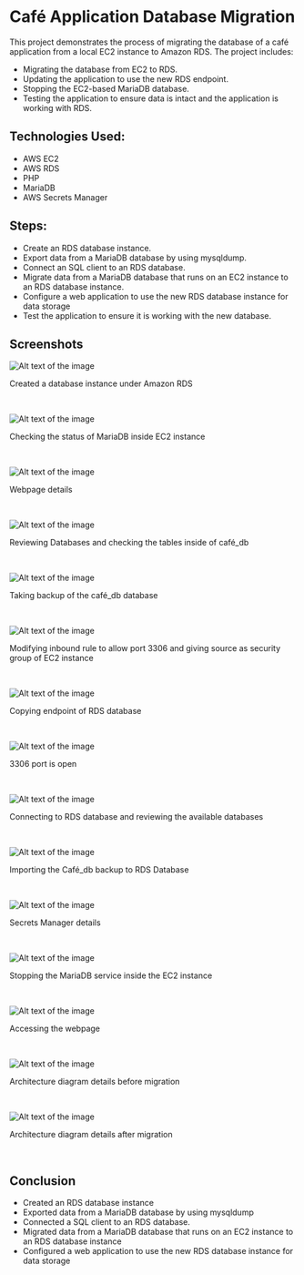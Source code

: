 # Café Application Database Migration

This project demonstrates the process of migrating the database of a café application from a local EC2 instance to Amazon RDS. The project includes:

- Migrating the database from EC2 to RDS.
- Updating the application to use the new RDS endpoint.
- Stopping the EC2-based MariaDB database.
- Testing the application to ensure data is intact and the application is working with RDS.

## Technologies Used:
- AWS EC2
- AWS RDS
- PHP
- MariaDB
- AWS Secrets Manager

## Steps:
- Create an RDS database instance.
- Export data from a MariaDB database by using mysqldump.
- Connect an SQL client to an RDS database.
- Migrate data from a MariaDB database that runs on an EC2 instance to an RDS database instance.
- Configure a web application to use the new RDS database instance for data storage
- Test the application to ensure it is working with the new database.

## Screenshots

![Alt text of the image](https://github.com/BasilTAlias/AWS-DB-Migration/blob/main/images/1.png)

Created a database instance under Amazon RDS

$~$

![Alt text of the image](https://github.com/BasilTAlias/AWS-DB-Migration/blob/main/images/2.png)

Checking the status of MariaDB inside EC2 instance

$~$

![Alt text of the image](https://github.com/BasilTAlias/AWS-DB-Migration/blob/main/images/3.png)

Webpage details

$~$

![Alt text of the image](https://github.com/BasilTAlias/AWS-DB-Migration/blob/main/images/4.png)

Reviewing Databases and checking the tables inside of café_db

$~$

![Alt text of the image](https://github.com/BasilTAlias/AWS-DB-Migration/blob/main/images/5.png)

Taking backup of the café_db database

$~$

![Alt text of the image](https://github.com/BasilTAlias/AWS-DB-Migration/blob/main/images/6.png)

Modifying inbound rule to allow port 3306 and giving source as security group of EC2 instance

$~$

![Alt text of the image](https://github.com/BasilTAlias/AWS-DB-Migration/blob/main/images/7.png)

Copying endpoint of RDS database

$~$

![Alt text of the image](https://github.com/BasilTAlias/AWS-DB-Migration/blob/main/images/8.png)

3306 port is open

$~$

![Alt text of the image](https://github.com/BasilTAlias/AWS-DB-Migration/blob/main/images/9.png)

Connecting to RDS database and reviewing the available databases

$~$

![Alt text of the image](https://github.com/BasilTAlias/AWS-DB-Migration/blob/main/images/10.png)

Importing the Café_db backup to RDS Database

$~$


![Alt text of the image](https://github.com/BasilTAlias/AWS-DB-Migration/blob/main/images/11.png)

Secrets Manager details

$~$

![Alt text of the image](https://github.com/BasilTAlias/AWS-DB-Migration/blob/main/images/12.png)

Stopping the MariaDB service inside the EC2 instance

$~$

![Alt text of the image](https://github.com/BasilTAlias/AWS-DB-Migration/blob/main/images/13.png)

Accessing the webpage 

$~$

![Alt text of the image](https://github.com/BasilTAlias/AWS-DB-Migration/blob/main/images/14.png)

Architecture diagram details before migration

$~$

![Alt text of the image](https://github.com/BasilTAlias/AWS-DB-Migration/blob/main/images/15.png)

Architecture diagram details after migration 

$~$

## Conclusion
- Created an RDS database instance
- Exported data from a MariaDB database by using mysqldump
- Connected a SQL client to an RDS database.
- Migrated data from a MariaDB database that runs on an EC2 instance to an RDS database instance
- Configured a web application to use the new RDS database instance for data storage



